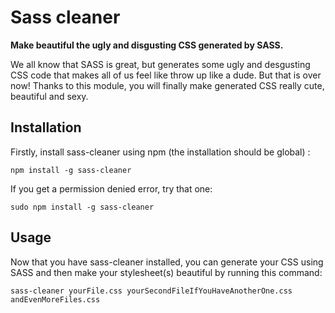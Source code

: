 # Sass cleaner

**Make beautiful the ugly and disgusting CSS generated by SASS.**

We all know that SASS is great, but generates some ugly and desgusting CSS code that makes all of us feel like throw up like a dude.
But that is over now! Thanks to this module, you will finally make generated CSS really cute, beautiful and sexy.

## Installation

Firstly, install sass-cleaner using npm (the installation should be global) :

`
  npm install -g sass-cleaner
`

If you get a permission denied error, try that one:

`
  sudo npm install -g sass-cleaner
`

## Usage

Now that you have sass-cleaner installed, you can generate your CSS using SASS and then make your stylesheet(s) beautiful by running this command:

`
  sass-cleaner yourFile.css yourSecondFileIfYouHaveAnotherOne.css andEvenMoreFiles.css
`
